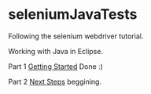 seleniumJavaTests
=================

Following the selenium webdriver tutorial.

Working with Java in Eclipse.

Part 1 [Getting Started](https://code.google.com/p/selenium/wiki/GettingStarted) Done :)

Part 2 [Next Steps](https://code.google.com/p/selenium/wiki/NextSteps) beggining.
